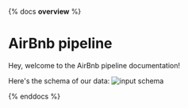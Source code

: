 {% docs __overview__ %}

# AirBnb pipeline

Hey, welcome to the AirBnb pipeline documentation!

Here's the schema of our data:
![input schema](assets/input_schema.png)

{% enddocs %}